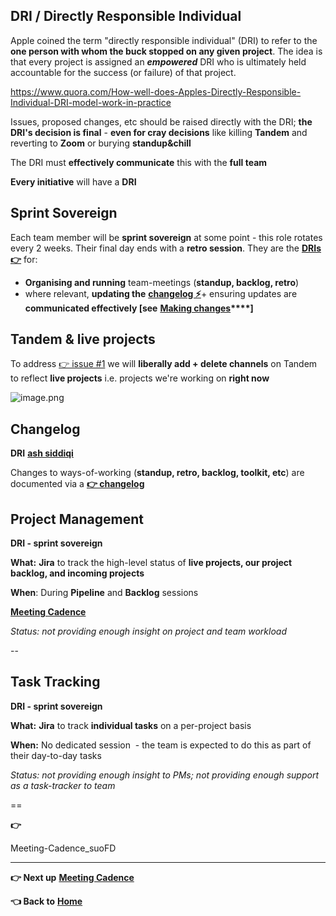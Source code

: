 DRI / Directly Responsible Individual
-------------------------------------

Apple coined the term "directly responsible individual" (DRI) to refer to the **one person with whom the buck stopped on any given project**. The idea is that every project is assigned an ***empowered*** DRI who is ultimately held accountable for the success (or failure) of that project.

https://www.quora.com/How-well-does-Apples-Directly-Responsible-Individual-DRI-model-work-in-practice

Issues, proposed changes, etc should be raised directly with the DRI; **the DRI's decision is final** - **even for cray decisions** like killing **Tandem** and reverting to **Zoom** or burying **standup&chill**

The DRI must **effectively communicate** this with the **full team**

**Every initiative** will have a **DRI**

Sprint Sovereign
----------------

Each team member will be **sprint sovereign** at some point - this role rotates every 2 weeks. Their final day ends with a **retro session**. They are the **[DRIs 👉](https://coda.io/d/handbook_d8YyqXR1Myf/How-we-enable-work_suTXa)** for:

-   **Organising and running** team-meetings (**standup, backlog, retro**)
-   where relevant, **updating the** **[changelog ⚡️](https://coda.io/d/handbook_d8YyqXR1Myf/Making-changes_suGKS)**+ ensuring updates are **communicated effectively [see** **[Making changes](https://coda.io/d/handbook_d8YyqXR1Myf/Making-changes_suGKS)****]**

Tandem & live projects
----------------------

To address [👉 issue #1](https://coda.io/d/handbook_d8YyqXR1Myf/Issues-changelog_suHR-) we will **liberally add + delete channels** on Tandem to reflect **live projects** i.e. projects we're working on **right now**

![image.png](https://codahosted.io/docs/8YyqXR1Myf/blobs/bl-aqK0dYUkOx/55d61533460dc390a48c79d99710fafe9324105696e2345d80d6dfa0ab81a2fb4689df4a707a20323300751a72e3d81bc857b14267ef4f14d686449dceecaa1f145274b0d32a62b946ad682dbf14b24eb60ef2d08f9b7fbe803881dc9830a859019d9560)

Changelog
---------

**DRI** **[ash siddiqi](mailto:osiddiqi@deloitte.co.uk)**

Changes to ways-of-working (**standup, retro, backlog, toolkit, etc**) are documented via a **[👉 changelog](https://coda.io/d/handbook_d8YyqXR1Myf/Issues-changelog_suHR-)**

Project Management
------------------

**DRI - sprint sovereign**

**What:** **Jira** to track the high-level status of **live projects, our project backlog, and incoming projects**

**When**: During **Pipeline** and **Backlog** sessions

**[Meeting Cadence](https://coda.io/d/handbook_d8YyqXR1Myf/Meeting-Cadence_suoFD)**

*Status: not providing enough insight on project and team workload*

--

Task Tracking
-------------

**DRI - sprint sovereign**

**What:** **Jira** to track **individual tasks** on a per-project basis

**When:** No dedicated session  - the team is expected to do this as part of their day-to-day tasks

*Status: not providing enough insight to PMs; not providing enough support as a task-tracker to team*

==

**👉**

Meeting-Cadence_suoFD

* * * * *

**👉 Next up** **[Meeting Cadence](https://coda.io/d/handbook_d8YyqXR1Myf/Meeting-Cadence_suoFD)**

**👈 Back to** **[Home](https://coda.io/d/handbook_d8YyqXR1Myf/Home_suMUJ)**